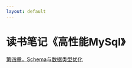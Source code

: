 ```yaml
---
layout: default
---
```


# 读书笔记《高性能MySql》

[第四章，Schema与数据类型优化](./high-performance-mysql-chapter4.html)
